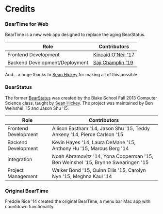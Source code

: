 # Credits

### BearTime for Web

BearTime is a new web app designed to replace the aging BearStatus.

Role | Contributors
--- | ---
Frontend Development | [Kincaid O'Neil '17](github.com/kincaidoneil)
Backend Development/Deployment | [Saji Champlin '19](github.com/kschamplin19)

And... a huge thanks to [Sean Hickey](github.com/shickey) for making all of this possible.

### BearStatus

The former [BearStatus](github.com/shickey/BearStatus) was created by the Blake School Fall 2013 Computer Science class, taught by [Sean Hickey](github.com/shickey). The project was maintained by Ben Weinshel '15 and Jason Shu '15.

Role | Contributors
--- | ---
Frontend Development | Allison Eastham '14, Jason Shu '15, Teddy Ankeny '14, Pierce Carlson '15
Backend Development | Kevin Hayes '14, Laura DeMane '15, Anthony Hu '15, Marcus Berg '14
Integration | Noah Abramovitz '14, Yona Cooperman '15, Ben Weinshel '15, Brynne Swearingen '15
Project Management | Walker Bond '15, Quinn Ellis '15, Carolyn Nye '15, Meghna Kaul '14

### Original BearTime

Freddie Rice '14 created the original BearTime, a menu bar Mac app with countdown functionality.
